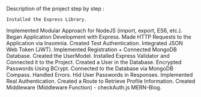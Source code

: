 Description of the project step by step :
	
	Installed the Express Library.
 Implemented Modular Approach for NodeJS (import, export, ES6, etc.).
 Began Application Development with Express.
 Made HTTP Requests to the Application via Insomnia.
 Created Test Authentication.
 Integrated JSON Web Token (JWT).
 Implemented Registration + Connected MongoDB Database.
 Created the UserModel.
 Installed Express Validator and Connected it to the Project.
 Created a User in the Database.
 Encrypted Passwords Using BCrypt.
 Connected to the Database via MongoDB Compass.
 Handled Errors.
 Hid User Passwords in Responses.
 Implemented Real Authentication.
 Created a Route to Retrieve Profile Information.
 Created Middleware (Middleware Function) - checkAuth.js MERN-Blog.
